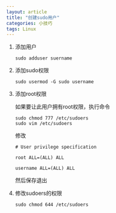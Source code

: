 ```yaml
---
layout: article
title: "创建sudo用户"
categories: 小技巧
tags: Linux
---
```


1. 添加用户

   `sudo adduser suername`

2. 添加sudo权限

   `sudo usermod -G sudo username`

3. 添加root权限

   如果要让此用户拥有root权限，执行命令

   ```shell
   sudo chmod 777 /etc/sudoers
   sudo vim /etc/sudoers
    ```

   修改

   ```shell
   # User privilege specification
   
   root ALL=(ALL) ALL
   
   username ALL=(ALL) ALL
   ```

   然后保存退出

4. 修改sudoers的权限

   `sudo chmod 644 /etc/sudoers`
